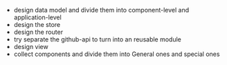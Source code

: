 - design data model and divide them into component-level and application-level
- design the store
- design the router
- try separate the github-api to turn into an reusable module
- design view
- collect components and divide them into General ones and special ones
